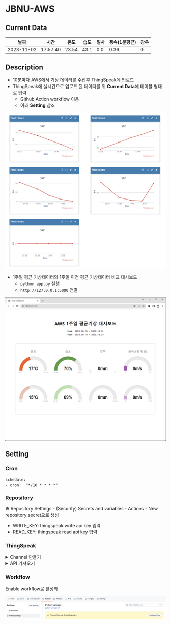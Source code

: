 ﻿# JBNU-AWS

## Current Data
| 날짜 | 시간 | 온도 | 습도 | 일사 | 풍속(1분평균) | 강우 |
| --- | --- | --- | --- | --- | --- | --- |
| 2023-11-02 | 17:57:40 | 23.54 | 43.1 | 0.0 | 0.36 | 0 |

## Description
- 10분마다 AWS에서 기상 데이터를 수집후 ThingSpeak에 업로드
- ThingSpeak에 실시간으로 업로드 된 데이터를 위 **Current Data**에 테이블 형태로 입력
    - Github Action workflow 이용
    - 아래 **Setting** 참조

<div align="center" style="display:flex;"> 
    <img src='.asset/thingspeak-result.png' width='600'/>
</div>

- 1주일 평균 기상데이터와 1주일 이전 평균 기상데이터 비교 대시보드
  - ```python app.py``` 실행
  - ```http://127.0.0.1:5000``` 연결
    
<div align="center" style="display:flex;"> 
    <img src='.asset/dashboard.png' width='600'/>
</div>

## Setting
### Cron
```
schedule:
- cron:  "*/10 * * * *"
```

### Repository
⚙︎ Repository Settings - (Security) Secrets and variables - Actions - New repository secret으로 생성
- WRITE_KEY: thingspeak write api key 입력
- READ_KEY: thingspeak read api key 입력

### ThingSpeak
<details>
<summary>Channel 만들기</summary>

- field 생성
- github 링크 첨부

![](.asset/thingspeak-channel.png)
</details>

<details>
<summary>API 가져오기</summary>

![](.asset/thingspeak-api.png)
</details>

### Workflow
Enable workflow로 활성화

![](.asset/workflow.png)
